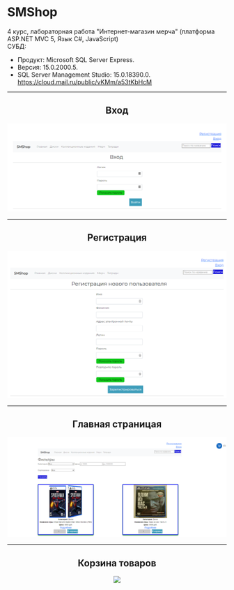 # SMShop
4 курс, лабораторная работа "Интернет-магазин мерча" (платформа ASP.NET MVC 5, Язык С#, JavaScript)  
СУБД:  
- Продукт: Microsoft SQL Server Express. 
- Версия: 15.0.2000.5. 
- SQL Server Management Studio: 15.0.18390.0.  
https://cloud.mail.ru/public/vKMm/a53tKbHcM
<hr/>
<h2 align="center">Вход</h2>
<p align="center">
  <a href="https://raw.githubusercontent.com/kontr24/SMShop/d3fe14fcc688ec02ab88f8a801907dc22a8905ff/ScreenshotsApplication/Entrance.png"><img src="https://github.com/kontr24/SMShop/blob/d3fe14fcc688ec02ab88f8a801907dc22a8905ff/ScreenshotsApplication/Entrance.png"></img></a>
</p>
<hr/>
<h2 align="center">Регистрация</h2>
<p align="center">
  <a href="https://raw.githubusercontent.com/kontr24/SMShop/a1b9fef6c3f2b368d1d764c1e1bd696461964c27/ScreenshotsApplication/RegistrationPage.png"><img src="https://github.com/kontr24/SMShop/blob/a1b9fef6c3f2b368d1d764c1e1bd696461964c27/ScreenshotsApplication/RegistrationPage.png"></img></a>
</p>
<hr/>
<h2 align="center">Главная страницая</h2>
<p align="center">
  <a href="https://raw.githubusercontent.com/kontr24/SMShop/a3a407f453e7b33c070b238f3b65d04521df5a4f/ScreenshotsApplication/HomePage.png"><img src="https://github.com/kontr24/SMShop/blob/a3a407f453e7b33c070b238f3b65d04521df5a4f/ScreenshotsApplication/HomePage.png"></img></a>
</p>
<hr/>
<h2 align="center">Корзина товаров</h2>
<p align="center">
  <a href="https://raw.githubusercontent.com/kontr24/SMShop/04bddb3f5d2085b078931f497dd23adc6e5b88a7/ScreenshotsApplication/ShoppingСart.png"><img src="https://github.com/kontr24/SMShop/blob/04bddb3f5d2085b078931f497dd23adc6e5b88a7/ScreenshotsApplication/Shopping%D0%A1art.png"></img></a>
</p>
